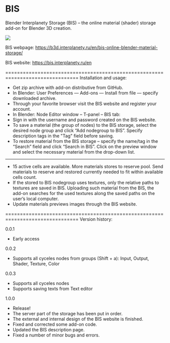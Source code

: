 # BIS
Blender Interplanety Storage (BIS) – the online material (shader) storage add-on for Blender 3D creation.

<img src = "https://b3d.interplanety.ru/wp-content/upload_content/2017/07/00-400x301.jpg">

BIS webpage: https://b3d.interplanety.ru/en/bis-online-blender-material-storage/

BIS website: https://bis.interplanety.ru/en

===============================================================================
Installation and usage:

- Get zip archive with add-on distributive from GitHub.
- In Blender: User Preferences — Add-ons — Install from file — specify downloaded archive.
- Through your favorite browser visit the BIS website and register your account.
- In Blender: Node Editor window – T-panel – BIS tab:
- Sign in with the username and password created on the BIS website.
- To save a material (the group of nodes) to the BIS storage, select the desired node group and click “Add nodegroup to BIS”. Specify description tags in the "Tag" field before saving.
- To restore material from the BIS storage – specify the name/tag in the “Search” field and click “Search in BIS”. Click on the preview window and select the necessary material from the drop-down list.

---

- 15 active cells are available. More materials stores to reserve pool. Send materials to reserve and restored currently needed to fit within available cells count.
- If the stored to BIS nodegroup uses textures, only the relative paths to textures are saved in BIS. Uploading such material from the BIS, the add-on searches for the used textures along the saved paths on the user’s local computer.
- Update materials previews images through the BIS website.

===============================================================================
Version history:

0.0.1
- Early access

0.0.2
- Supports all cyceles nodes from groups (Shift + a): Input, Output, Shader, Texture, Color

0.0.3
- Supports all cyceles nodes
- Supports saving texts from Text editor

1.0.0
- Release!
- The server part of the storage has been put in order.
- The external and internal design of the BIS website is finished.
- Fixed and corrected some add-on code.
- Updated the BIS description page.
- Fixed a number of minor bugs and errors.
